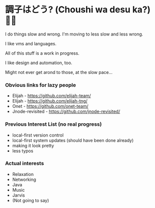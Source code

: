 # 調子はどう? (Choushi wa desu ka?) 👋🏾

I do things slow and wrong. I'm moving to less slow and less wrong.

I like vms and languages.

All of this stuff is a work in progress.

I like design and automation, too.

Might not ever get arond to those, at the slow pace...

### Obvious links for lazy people

- Elijah - https://github.com/elijah-team/
- Elijah - https://github.com/elijah-tng/
- Onet - https://github.com/onet-team/
- Jnode-revisited - https://github.com/jnode-revisited/

### Previous Interest List (no real progress)

- local-first version control
- local-first system updates (should have been done already)
- making it look pretty
- less typos

### Actual interests

- Relaxation
- Networking
- Java
- Music
- Jarvis
- (Not going to say)
